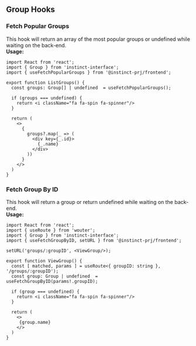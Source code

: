 ## Group Hooks

### Fetch Popular Groups
This hook will return an array of the most popular groups or undefined while waiting on the back-end.
<br/>
**Usage:**
```
import React from 'react';
import { Group } from 'instinct-interface';
import { useFetchPopularGroups } from '@instinct-prj/frontend';

export function ListGroups() {
  const groups: Group[] | undefined  = useFetchPopularGroups();

  if (groups === undefined) {
    return <i className="fa fa-spin fa-spinner"/>
  }

  return (
    <>
      {
        groups?.map(_ => (
          <div key={_.id}>
            {_.name}
          </div>
        ))
      }
    </>
  )
}
```

### Fetch Group By ID
This hook will return a group or return undefined while waiting on the back-end.
<br/>
**Usage:**
```
import React from 'react';
import { useRoute } from 'wouter';
import { Group } from 'instinct-interface';
import { useFetchGroupByID, setURL } from '@instinct-prj/frontend';

setURL('groups/:groupID', <ViewGroup/>);

export function ViewGroup() {
  const [ matched, params ] = useRoute<{ groupID: string }, '/groups/:groupID');
  const group: Group | undefined  = useFetchGroupByID(params!.groupID);

  if (group === undefined) {
    return <i className="fa fa-spin fa-spinner"/>
  }

  return (
    <>
     {group.name}
    </>
  )
}
```

